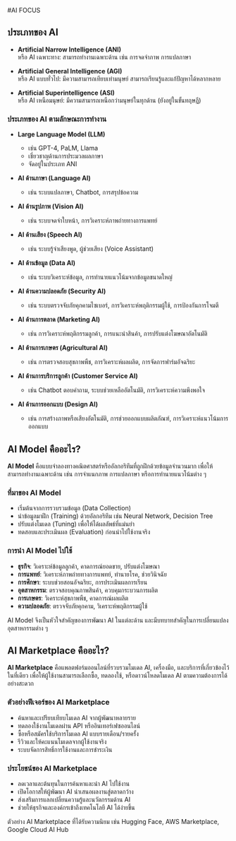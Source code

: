#AI FOCUS
## ประเภทของ AI

- **Artificial Narrow Intelligence (ANI)**  
    หรือ AI เฉพาะทาง: สามารถทำงานเฉพาะด้าน เช่น การจดจำภาพ การแปลภาษา

- **Artificial General Intelligence (AGI)**  
    หรือ AI แบบทั่วไป: มีความสามารถเทียบเท่ามนุษย์ สามารถเรียนรู้และแก้ปัญหาได้หลากหลาย

- **Artificial Superintelligence (ASI)**  
    หรือ AI เหนือมนุษย์: มีความสามารถเหนือกว่ามนุษย์ในทุกด้าน (ยังอยู่ในขั้นทฤษฎี)

### ประเภทของ AI ตามลักษณะการทำงาน

- **Large Language Model (LLM)**  
    - เช่น GPT-4, PaLM, Llama  
    - เชี่ยวชาญด้านการประมวลผลภาษา  
    - จัดอยู่ในประเภท ANI

- **AI ด้านภาษา (Language AI)**  
    - เช่น ระบบแปลภาษา, Chatbot, การสรุปข้อความ

- **AI ด้านรูปภาพ (Vision AI)**  
    - เช่น ระบบจดจำใบหน้า, การวิเคราะห์ภาพถ่ายทางการแพทย์

- **AI ด้านเสียง (Speech AI)**  
    - เช่น ระบบรู้จำเสียงพูด, ผู้ช่วยเสียง (Voice Assistant)

- **AI ด้านข้อมูล (Data AI)**  
    - เช่น ระบบวิเคราะห์ข้อมูล, การทำนายแนวโน้มจากข้อมูลขนาดใหญ่

- **AI ด้านความปลอดภัย (Security AI)**  
    - เช่น ระบบตรวจจับภัยคุกคามไซเบอร์, การวิเคราะห์พฤติกรรมผู้ใช้, การป้องกันการโจมตี

- **AI ด้านการตลาด (Marketing AI)**  
    - เช่น การวิเคราะห์พฤติกรรมลูกค้า, การแนะนำสินค้า, การปรับแต่งโฆษณาอัตโนมัติ

- **AI ด้านการเกษตร (Agricultural AI)**  
    - เช่น การตรวจสอบสุขภาพพืช, การวิเคราะห์ผลผลิต, การจัดการฟาร์มอัจฉริยะ

- **AI ด้านการบริการลูกค้า (Customer Service AI)**  
    - เช่น Chatbot ตอบคำถาม, ระบบช่วยเหลืออัตโนมัติ, การวิเคราะห์ความพึงพอใจ

- **AI ด้านการออกแบบ (Design AI)**  
    - เช่น การสร้างภาพหรือเสียงอัตโนมัติ, การช่วยออกแบบผลิตภัณฑ์, การวิเคราะห์แนวโน้มการออกแบบ


## AI Model คืออะไร?

**AI Model** คือแบบจำลองทางคณิตศาสตร์หรืออัลกอริทึมที่ถูกฝึกด้วยข้อมูลจำนวนมาก เพื่อให้สามารถทำงานเฉพาะด้าน เช่น การจำแนกภาพ การแปลภาษา หรือการทำนายแนวโน้มต่าง ๆ

### ที่มาของ AI Model

- เริ่มต้นจากการรวบรวมข้อมูล (Data Collection)
- นำข้อมูลมาฝึก (Training) ด้วยอัลกอริทึม เช่น Neural Network, Decision Tree
- ปรับแต่งโมเดล (Tuning) เพื่อให้ได้ผลลัพธ์ที่แม่นยำ
- ทดสอบและประเมินผล (Evaluation) ก่อนนำไปใช้งานจริง

### การนำ AI Model ไปใช้

- **ธุรกิจ**: วิเคราะห์ข้อมูลลูกค้า, คาดการณ์ยอดขาย, ปรับแต่งโฆษณา
- **การแพทย์**: วิเคราะห์ภาพถ่ายทางการแพทย์, ทำนายโรค, ช่วยวินิจฉัย
- **การศึกษา**: ระบบช่วยสอนอัจฉริยะ, การประเมินผลการเรียน
- **อุตสาหกรรม**: ตรวจสอบคุณภาพสินค้า, ควบคุมกระบวนการผลิต
- **การเกษตร**: วิเคราะห์สุขภาพพืช, คาดการณ์ผลผลิต
- **ความปลอดภัย**: ตรวจจับภัยคุกคาม, วิเคราะห์พฤติกรรมผู้ใช้

AI Model จึงเป็นหัวใจสำคัญของการพัฒนา AI ในแต่ละด้าน และมีบทบาทสำคัญในการเปลี่ยนแปลงอุตสาหกรรมต่าง ๆ


## AI Marketplace คืออะไร?

**AI Marketplace** คือแพลตฟอร์มออนไลน์ที่รวบรวมโมเดล AI, เครื่องมือ, และบริการที่เกี่ยวข้องไว้ในที่เดียว เพื่อให้ผู้ใช้งานสามารถเลือกซื้อ, ทดลองใช้, หรือดาวน์โหลดโมเดล AI ตามความต้องการได้อย่างสะดวก

### ตัวอย่างฟีเจอร์ของ AI Marketplace

- ค้นหาและเปรียบเทียบโมเดล AI จากผู้พัฒนาหลายราย
- ทดลองใช้งานโมเดลผ่าน API หรืออินเทอร์เฟซออนไลน์
- ซื้อหรือสมัครใช้บริการโมเดล AI แบบรายเดือน/รายครั้ง
- รีวิวและให้คะแนนโมเดลจากผู้ใช้งานจริง
- ระบบจัดการสิทธิ์การใช้งานและการชำระเงิน

### ประโยชน์ของ AI Marketplace

- ลดเวลาและต้นทุนในการค้นหาและนำ AI ไปใช้งาน
- เปิดโอกาสให้ผู้พัฒนา AI นำเสนอผลงานสู่ตลาดกว้าง
- ส่งเสริมการแลกเปลี่ยนความรู้และนวัตกรรมด้าน AI
- ช่วยให้ธุรกิจและองค์กรเข้าถึงเทคโนโลยี AI ได้ง่ายขึ้น

ตัวอย่าง AI Marketplace ที่ได้รับความนิยม เช่น Hugging Face, AWS Marketplace, Google Cloud AI Hub